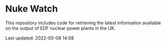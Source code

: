 # Nuke Watch

This repository includes code for retrieving the latest information available on the output of EDF nuclear power plants in the UK.

Last updated: 2022-05-08 14:08